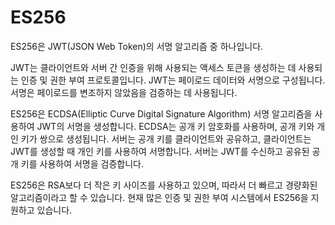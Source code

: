 # ES256
ES256은 JWT(JSON Web Token)의 서명 알고리즘 중 하나입니다.

JWT는 클라이언트와 서버 간 인증을 위해 사용되는 액세스 토큰을 생성하는 데 사용되는 인증 및 권한 부여 프로토콜입니다. JWT는 페이로드 데이터와 서명으로 구성됩니다. 서명은 페이로드를 변조하지 않았음을 검증하는 데 사용됩니다.

ES256은 ECDSA(Elliptic Curve Digital Signature Algorithm) 서명 알고리즘을 사용하여 JWT의 서명을 생성합니다. ECDSA는 공개 키 암호화를 사용하며, 공개 키와 개인 키가 쌍으로 생성됩니다. 서버는 공개 키를 클라이언트와 공유하고, 클라이언트는 JWT를 생성할 때 개인 키를 사용하여 서명합니다. 서버는 JWT를 수신하고 공유된 공개 키를 사용하여 서명을 검증합니다.

ES256은 RSA보다 더 작은 키 사이즈를 사용하고 있으며, 따라서 더 빠르고 경량화된 알고리즘이라고 할 수 있습니다. 현재 많은 인증 및 권한 부여 시스템에서 ES256을 지원하고 있습니다.

